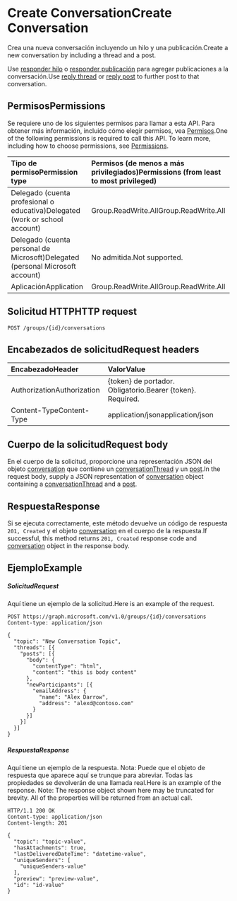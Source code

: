 # <a name="create-conversation"></a><span data-ttu-id="9d82f-101">Create Conversation</span><span class="sxs-lookup"><span data-stu-id="9d82f-101">Create Conversation</span></span>

<span data-ttu-id="9d82f-102">Crea una nueva conversación incluyendo un hilo y una publicación.</span><span class="sxs-lookup"><span data-stu-id="9d82f-102">Create a new conversation by including a thread and a post.</span></span> 

<span data-ttu-id="9d82f-103">Use [responder hilo](conversationthread_reply.md) o [responder publicación](post_reply.md) para agregar publicaciones a la conversación.</span><span class="sxs-lookup"><span data-stu-id="9d82f-103">Use [reply thread](conversationthread_reply.md) or [reply post](post_reply.md) to further post to that conversation.</span></span>
## <a name="permissions"></a><span data-ttu-id="9d82f-104">Permisos</span><span class="sxs-lookup"><span data-stu-id="9d82f-104">Permissions</span></span>
<span data-ttu-id="9d82f-p101">Se requiere uno de los siguientes permisos para llamar a esta API. Para obtener más información, incluido cómo elegir permisos, vea [Permisos](../../../concepts/permissions_reference.md).</span><span class="sxs-lookup"><span data-stu-id="9d82f-p101">One of the following permissions is required to call this API. To learn more, including how to choose permissions, see [Permissions](../../../concepts/permissions_reference.md).</span></span>

|<span data-ttu-id="9d82f-107">Tipo de permiso</span><span class="sxs-lookup"><span data-stu-id="9d82f-107">Permission type</span></span>      | <span data-ttu-id="9d82f-108">Permisos (de menos a más privilegiados)</span><span class="sxs-lookup"><span data-stu-id="9d82f-108">Permissions (from least to most privileged)</span></span>              |
|:--------------------|:---------------------------------------------------------|
|<span data-ttu-id="9d82f-109">Delegado (cuenta profesional o educativa)</span><span class="sxs-lookup"><span data-stu-id="9d82f-109">Delegated (work or school account)</span></span> | <span data-ttu-id="9d82f-110">Group.ReadWrite.All</span><span class="sxs-lookup"><span data-stu-id="9d82f-110">Group.ReadWrite.All</span></span>    |
|<span data-ttu-id="9d82f-111">Delegado (cuenta personal de Microsoft)</span><span class="sxs-lookup"><span data-stu-id="9d82f-111">Delegated (personal Microsoft account)</span></span> | <span data-ttu-id="9d82f-112">No admitida.</span><span class="sxs-lookup"><span data-stu-id="9d82f-112">Not supported.</span></span>    |
|<span data-ttu-id="9d82f-113">Aplicación</span><span class="sxs-lookup"><span data-stu-id="9d82f-113">Application</span></span> | <span data-ttu-id="9d82f-114">Group.ReadWrite.All</span><span class="sxs-lookup"><span data-stu-id="9d82f-114">Group.ReadWrite.All</span></span> |

## <a name="http-request"></a><span data-ttu-id="9d82f-115">Solicitud HTTP</span><span class="sxs-lookup"><span data-stu-id="9d82f-115">HTTP request</span></span>
<!-- { "blockType": "ignored" } -->
```http
POST /groups/{id}/conversations
```
## <a name="request-headers"></a><span data-ttu-id="9d82f-116">Encabezados de solicitud</span><span class="sxs-lookup"><span data-stu-id="9d82f-116">Request headers</span></span>
| <span data-ttu-id="9d82f-117">Encabezado</span><span class="sxs-lookup"><span data-stu-id="9d82f-117">Header</span></span>       | <span data-ttu-id="9d82f-118">Valor</span><span class="sxs-lookup"><span data-stu-id="9d82f-118">Value</span></span> |
|:---------------|:--------|
| <span data-ttu-id="9d82f-119">Authorization</span><span class="sxs-lookup"><span data-stu-id="9d82f-119">Authorization</span></span>  | <span data-ttu-id="9d82f-p102">{token} de portador. Obligatorio.</span><span class="sxs-lookup"><span data-stu-id="9d82f-p102">Bearer {token}. Required.</span></span>  |
| <span data-ttu-id="9d82f-122">Content-Type</span><span class="sxs-lookup"><span data-stu-id="9d82f-122">Content-Type</span></span>  | <span data-ttu-id="9d82f-123">application/json</span><span class="sxs-lookup"><span data-stu-id="9d82f-123">application/json</span></span>  |

## <a name="request-body"></a><span data-ttu-id="9d82f-124">Cuerpo de la solicitud</span><span class="sxs-lookup"><span data-stu-id="9d82f-124">Request body</span></span>
<span data-ttu-id="9d82f-125">En el cuerpo de la solicitud, proporcione una representación JSON del objeto [conversation](../resources/conversation.md) que contiene un [conversationThread](../resources/conversationThread.md) y un [post](../resources/post.md).</span><span class="sxs-lookup"><span data-stu-id="9d82f-125">In the request body, supply a JSON representation of [conversation](../resources/conversation.md) object containing a [conversationThread](../resources/conversationThread.md) and a [post](../resources/post.md).</span></span>

## <a name="response"></a><span data-ttu-id="9d82f-126">Respuesta</span><span class="sxs-lookup"><span data-stu-id="9d82f-126">Response</span></span>

<span data-ttu-id="9d82f-127">Si se ejecuta correctamente, este método devuelve un código de respuesta `201, Created` y el objeto [conversation](../resources/conversation.md) en el cuerpo de la respuesta.</span><span class="sxs-lookup"><span data-stu-id="9d82f-127">If successful, this method returns `201, Created` response code and [conversation](../resources/conversation.md) object in the response body.</span></span>

## <a name="example"></a><span data-ttu-id="9d82f-128">Ejemplo</span><span class="sxs-lookup"><span data-stu-id="9d82f-128">Example</span></span>
##### <a name="request"></a><span data-ttu-id="9d82f-129">Solicitud</span><span class="sxs-lookup"><span data-stu-id="9d82f-129">Request</span></span>
<span data-ttu-id="9d82f-130">Aquí tiene un ejemplo de la solicitud.</span><span class="sxs-lookup"><span data-stu-id="9d82f-130">Here is an example of the request.</span></span>
<!-- {
  "blockType": "request",
  "name": "create_conversation_from_group"
}-->
```http
POST https://graph.microsoft.com/v1.0/groups/{id}/conversations
Content-type: application/json

{
  "topic": "New Conversation Topic",
  "threads": [{
    "posts": [{
      "body": {
        "contentType": "html",
        "content": "this is body content"
      },
      "newParticipants": [{
        "emailAddress": {
          "name": "Alex Darrow",
          "address": "alexd@contoso.com"
        }
      }]
    }]
  }]
}
```
##### <a name="response"></a><span data-ttu-id="9d82f-131">Respuesta</span><span class="sxs-lookup"><span data-stu-id="9d82f-131">Response</span></span>
<span data-ttu-id="9d82f-p103">Aquí tiene un ejemplo de la respuesta. Nota: Puede que el objeto de respuesta que aparece aquí se trunque para abreviar. Todas las propiedades se devolverán de una llamada real.</span><span class="sxs-lookup"><span data-stu-id="9d82f-p103">Here is an example of the response. Note: The response object shown here may be truncated for brevity. All of the properties will be returned from an actual call.</span></span>
<!-- {
  "blockType": "response",
  "truncated": true,
  "@odata.type": "microsoft.graph.conversation"
} -->
```http
HTTP/1.1 200 OK
Content-type: application/json
Content-length: 201

{
  "topic": "topic-value",
  "hasAttachments": true,
  "lastDeliveredDateTime": "datetime-value",
  "uniqueSenders": [
    "uniqueSenders-value"
  ],
  "preview": "preview-value",
  "id": "id-value"
}
```

<!-- uuid: 8fcb5dbc-d5aa-4681-8e31-b001d5168d79
2015-10-25 14:57:30 UTC -->
<!-- {
  "type": "#page.annotation",
  "description": "Create Conversation",
  "keywords": "",
  "section": "documentation",
  "tocPath": ""
}-->